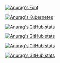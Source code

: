 
[![Anurag's Font](https://github-readme-stats.vercel.app/api?username=xyz349925756&show_icons=true)](https://github.com/xyz349925756/font)

[![Anurag's Kubernetes](https://github-readme-stats.vercel.app/api?username=xyz349925756&show_icons=true&theme=radical)](https://github.com/xyz349925756/kubernetes)

[![Anurag's GitHub stats](https://github-readme-stats.vercel.app/api?username=xyz349925756&show_icons=true&theme=radical)](https://github.com/xyz349925756)

[![Anurag's GitHub stats](https://github-readme-stats.vercel.app/api?username=xyz349925756&show_icons=true&theme=radical)](https://github.com/xyz349925756)

[![Anurag's GitHub stats](https://github-readme-stats.vercel.app/api?username=xyz349925756&show_icons=true&theme=radical)](https://github.com/xyz349925756)

[![Anurag's GitHub stats](https://github-readme-stats.vercel.app/api?username=xyz349925756&show_icons=true&theme=radical)](https://github.com/xyz349925756)
